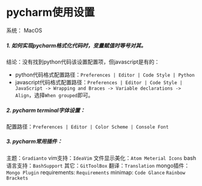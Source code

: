 # pycharm使用设置

系统： MacOS

##### 1. 如何实现pycharm格式化代码时，变量赋值时等号对其。
结论：没有找到python代码该设置配置项，但javascript是有的：
- python代码格式配置路径：`Preferences | Editor | Code Style | Python`
- javascript代码格式配置路径：`Preferences | Editor | Code Style | JavaScript -> Wrapping and Braces -> Variable declarations -> Align`，选择`When grouped`即可。

##### 2. pycharm terminal字体设置：
配置路径：`Preferences | Editor | Color Scheme | Console Font`

##### 3. pycharm常用插件：
主题：`Gradianto`
vim支持：`IdeaVim`
文件显示美化：`Atom Meterial Icons`
bash语言支持：`BashSupport`
其它：`GitToolBox`
翻译：`Translation`
mongo插件：`Mongo Plugin`
requirements: `Requirements`
minimap: `Code Glance`
`Rainbow Brackets`
